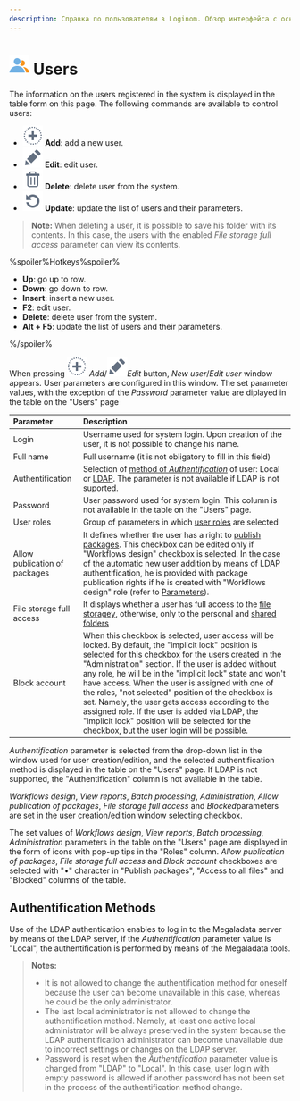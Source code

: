 ```yaml
---
description: Справка по пользователям в Loginom. Обзор интерфейса с основной информацией по зарегистрированным пользователям, их правам и способам доступа.
---
```

# ![Users](./../../images/icons/common/admin-system-objects/users_default.svg) Users

The information on the users registered in the system is displayed in the table form on this page. The following commands are available to control users:

* ![Add](./../../images/icons/common/toolbar-controls/plus_default.svg) **Add**: add a new user.
* ![Edit](./../../images/icons/common/toolbar-controls/edit_default.svg) **Edit**: edit user.
* ![Delete](./../../images/icons/common/toolbar-controls/delete_default.svg) **Delete**: delete user from the system.
* ![Update](./../../images/icons/common/toolbar-controls/refresh_default.svg) **Update**: update the list of users and their parameters.

> **Note:** When deleting a user, it is possible to save his folder with its contents. In this case, the users with the enabled *File storage full access* parameter can view its contents.

%spoiler%Hotkeys%spoiler%

* **Up**: go up to row.
* **Down**: go down to row.
* **Insert**: insert a new user.
* **F2**: edit user.
* **Delete**: delete user from the system.
* **Alt + F5**: update the list of users and their parameters.

%/spoiler%

When pressing ![Add](./../../images/icons/common/toolbar-controls/plus_default.svg) *Add*/![Edit](./../../images/icons/common/toolbar-controls/edit_default.svg)*Edit* button, *New user*/*Edit user* window appears. User parameters are configured in this window. The set parameter values, with the exception of the *Password* parameter value are diplayed in the table on the "Users" page

|Parameter|Description|
|:-|:-|
|Login|Username used for system login. Upon creation of the user, it is not possible to change his name.|
|Full name|Full username (it is not obligatory to fill in this field)|
|Authentification|Selection of [method of *Authentification*](#sposoby-autentifikatsii) of user: Local or [LDAP](./../ldap.md). The parameter is not available if LDAP is not suported.|
|Password|User password used for system login. This column is not available in the table on the "Users" page.|
|User roles|Group of parameters in which  [user roles](./roles.md) are selected|
|Allow publication of packages|It defines whether the user has a right to [publish packages](./../../integration/web-services/publishing-web-service.md). This checkbox can be edited only if "Workflows design" checkbox is selected. In the case of the automatic new user addition by means of LDAP authentification, he is provided with package publication rights if he is created with "Workflows design" role (refer to [Parameters](./../parameters.md)).|
|File storage full access|It displays whether a user has full access to the [file storageу](./../../location_user_files.md), otherwise, only to the personal and [shared folders](./../../location_user_files.md)|
|Block account|When this checkbox is selected, user access will be locked. By default, the "implicit lock" position is selected for this checkbox for the users created in the "Administration" section. If the user is added without any role, he will be in the "implicit lock" state and won't have access. When the user is assigned with one of the roles, "not selected" position of the checkbox is set. Namely, the user gets access according to the assigned role. If the user is added via LDAP, the "implicit lock" position will be selected for the checkbox, but the user login will be possible.|

*Authentification* parameter is selected from the drop-down list in the window used for user creation/edition, and the selected authentification method is displayed in the table on the "Users" page. If LDAP is not supported, the "Authentification" column is not available in the table.

*Workflows design*, *View reports*, *Batch processing*, *Administration*, *Allow publication of packages*, *File storage full access* and *Blocked*parameters are set in the user creation/edition window selecting checkbox.

The set values of *Workflows design*, *View reports*, *Batch processing*, *Administration* parameters in the table on the "Users" page  are displayed in the form of icons with pop-up tips in the "Roles" column. *Allow publication of packages*, *File storage full access* and *Block account* checkboxes are selected with "•" character in "Publish packages", "Access to all files" and "Blocked" columns of the table.

## Authentification Methods

Use of the LDAP authentication enables to log in to the Megaladata server by means of the LDAP server, if the *Authentification* parameter value is "Local", the authentification is performed by means of the Megaladata tools.

> **Notes:**
>
> * It is not allowed to change the authentification method for oneself because the user can become unavailable in this case, whereas he could be the only administrator.
> * The last local administrator is not allowed to change the authentification method. Namely, at least one active local administrator will be always preserved in the system because the LDAP authentification administrator can become unavailable due to incorrect settings or changes on the LDAP server.
> * Password is reset when the *Authentification* parameter value is changed from "LDAP" to "Local". In this case, user login with empty password is allowed if another password has not been set in the process of the authentification method change.
